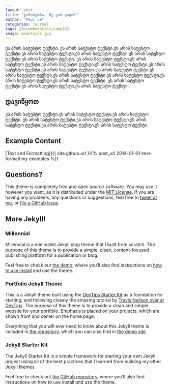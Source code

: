 ```yaml
---
layout: post
title: "გამარჯობა, მე ვარ ლადო!"
author: "Paul Le"
categories: journal
tags: [documentation,sample]
image: mountains.jpg
---
```


ეს არის სატესტო ტექსტი. ეს არის სატესტო ტექსტი.ეს არის სატესტო ტექსტი.ეს არის სატესტო ტექსტი.ეს არის სატესტო ტექსტი.ეს არის სატესტო ტექსტი.ეს არის სატესტო ტექსტი.
ეს არის სატესტო ტექსტი.ეს არის სატესტო ტექსტი.ეს არის სატესტო ტექსტი.ეს არის სატესტო ტექსტი.ეს არის სატესტო ტექსტი.ეს არის სატესტო ტექსტი.
ეს არის სატესტო ტექსტი.ეს არის სატესტო ტექსტი.ეს არის სატესტო ტექსტი.ეს არის სატესტო ტექსტი.ეს არის სატესტო ტექსტი.ეს არის სატესტო ტექსტი.
ეს არის სატესტო ტექსტი.ეს არის სატესტო ტექსტი.ეს არის სატესტო ტექსტი.

## დავიწყოთ

ეს არის სატესტო ტექსტი.ეს არის სატესტო ტექსტი.ეს არის სატესტო ტექსტი.
ეს არის სატესტო ტექსტი.ეს არის სატესტო ტექსტი.ეს არის სატესტო ტექსტი.ეს არის სატესტო ტექსტი.ეს არის სატესტო ტექსტი.

## Example Content

[Text and Formatting]({{ site.github.url }}{% post_url 2014-01-01-text-formatting-examples %})

## Questions?

This theme is completely free and open source software. You may use it however you want, as it is distributed under the [MIT License](http://choosealicense.com/licenses/mit/). If you are having any problems, any questions or suggestions, feel free to [tweet at me](https://twitter.com/intent/tweet?text=My%question%about%Lagrange%is:%&amp;via=paululele), or [file a GitHub issue](https://github.com/lenpaul/lagrange/issues/new).

## More Jekyll!

### Millennial

Millennial is a minimalist Jekyll blog theme that I built from scratch. The purpose of this theme is to provide a simple, clean, content-focused publishing platform for a publication or blog.

Feel free to check out <a href="https://lenpaul.github.io/Millennial/" target="_blank">the demo</a>, where you’ll also find instructions on <a href="https://lenpaul.github.io/Millennial/documentation/getting-started.html">how to use install</a> and use the theme.

### Portfolio Jekyll Theme

This is a Jekyll theme built using the [DevTips Starter Kit](http://devtipsstarterkit.com/) as a foundation for starting, and following closely the amazing tutorial by [Travis Neilson over at DevTips](https://www.youtube.com/watch?v=T6jKLsxbFg4&list=PL0CB3OvPhDA_STygmp3sDenx3UpdOMk7P). The purpose of this theme is to provide a clean and simple website for your portfolio. Emphasis is placed on your projects, which are shown front and center on the home page.

Everything that you will ever need to know about this Jekyll theme is included in [the repository](https://github.com/LeNPaul/portfolio-jekyll-theme), which you can also find in [the demo site](https://lenpaul.github.io/portfolio-jekyll-theme/).

### Jekyll Starter Kit

The Jekyll Starter Kit is a simple framework for starting your own Jekyll project using all of the best practices that I learned from building my other Jekyll themes.

Feel free to check out <a href="https://github.com/LeNPaul/jekyll-starter-kit" target="_blank">the GitHub repository</a>, where you’ll also find instructions on how to use install and use the theme.
